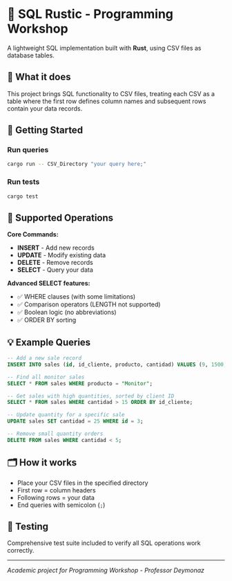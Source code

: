 # 🦀 SQL Rustic - Programming Workshop

A lightweight SQL implementation built with **Rust**, using CSV files as database tables.

## 🚀 What it does

This project brings SQL functionality to CSV files, treating each CSV as a table where the first row defines column names and subsequent rows contain your data records.

## 🔧 Getting Started

### Run queries
```bash
cargo run -- CSV_Directory "your query here;"
```

### Run tests
```bash
cargo test
```

## 📝 Supported Operations

**Core Commands:**
- **INSERT** - Add new records
- **UPDATE** - Modify existing data  
- **DELETE** - Remove records
- **SELECT** - Query your data

**Advanced SELECT features:**
- ✅ WHERE clauses (with some limitations)
- ✅ Comparison operators (LENGTH not supported)
- ✅ Boolean logic (no abbreviations)
- ✅ ORDER BY sorting

## 💡 Example Queries

```sql
-- Add a new sale record
INSERT INTO sales (id, id_cliente, producto, cantidad) VALUES (9, 1500, "Microfono", 5);

-- Find all monitor sales
SELECT * FROM sales WHERE producto = "Monitor";

-- Get sales with high quantities, sorted by client ID
SELECT * FROM sales WHERE cantidad > 15 ORDER BY id_cliente;

-- Update quantity for a specific sale
UPDATE sales SET cantidad = 25 WHERE id = 3;

-- Remove small quantity orders
DELETE FROM sales WHERE cantidad < 5;
```

## 🗂️ How it works

- Place your CSV files in the specified directory
- First row = column headers
- Following rows = your data
- End queries with semicolon (`;`)

## 🧪 Testing

Comprehensive test suite included to verify all SQL operations work correctly.

---

*Academic project for Programming Workshop - Professor Deymonaz*
